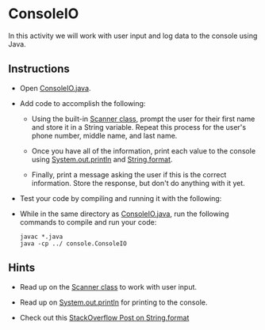 # ConsoleIO

In this activity we will work with user input and log data to the console using Java.

## Instructions

* Open [ConsoleIO.java](Unsolved/console/ConsoleIO.java).

* Add code to accomplish the following:

  * Using the built-in [Scanner class](https://www.javatpoint.com/Scanner-class), prompt the user for their first name and store it in a String variable. Repeat this process for the user's phone number, middle name, and last name.

  * Once you have all of the information, print each value to the console using [System.out.println](http://www.sitesbay.com/java/java-system-out-println) and [String.format](https://stackoverflow.com/questions/22416578/how-to-use-string-format-in-java).

  * Finally, print a message asking the user if this is the correct information. Store the response, but don't do anything with it yet.

* Test your code by compiling and running it with the following:

* While in the same directory as [ConsoleIO.java](Unsolved/console/ConsoleIO.java), run the following commands to compile and run your code:

  ```
  javac *.java
  java -cp ../ console.ConsoleIO
  ```

## Hints 

* Read up on the [Scanner class](https://www.javatpoint.com/Scanner-class) to work with user input.

* Read up on [System.out.println](http://www.sitesbay.com/java/java-system-out-println) for printing to the console.

* Check out this [StackOverflow Post on String.format](https://stackoverflow.com/questions/22416578/how-to-use-string-format-in-java)
